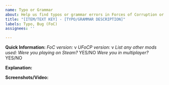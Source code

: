 ```yaml
---
name: Typo or Grammar
about: Help us find typos or grammar errors in Forces of Corruption or the Patch.  If text is outright missing, use the generic "Bug" template instead.
title: "[ITEM/TEXT KEY] - [TYPO/GRAMMAR DESCRIPTION]"
labels: Typo, Bug (FoC)
assignees: ''

---
```


**Quick Information:**
_FoC version:_ v
_UFoCP version:_ v
_List any other mods used:_ 
_Were you playing on Steam?_ YES/NO
_Were you in multiplayer?_ YES/NO

**Explanation:**


**Screenshots/Video:**
